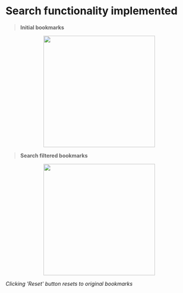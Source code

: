 # Search functionality implemented

> __Initial bookmarks__
<p align="center">
  <img width="300" src="https://github.com/user-attachments/assets/8cbdb08d-5c46-4bed-bc76-09b095ea712f">
</p>

> __Search filtered bookmarks__
<p align="center">
  <img width="300" src="https://github.com/user-attachments/assets/e185894e-6f09-48ef-b2fd-ab86a5d6c72c">
</p>

_Clicking 'Reset' button resets to original bookmarks_
